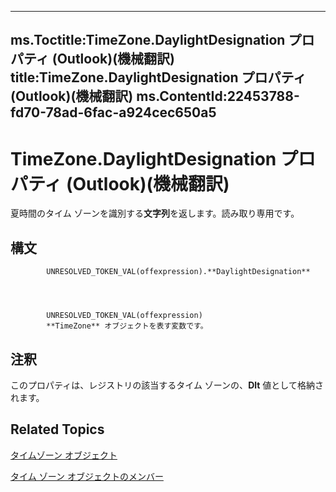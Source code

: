 

---
ms.Toctitle:TimeZone.DaylightDesignation プロパティ (Outlook)(機械翻訳)
title:TimeZone.DaylightDesignation プロパティ (Outlook)(機械翻訳)
ms.ContentId:22453788-fd70-78ad-6fac-a924cec650a5
---
# TimeZone.DaylightDesignation プロパティ (Outlook)(機械翻訳)




夏時間のタイム ゾーンを識別する**文字列**を返します。読み取り専用です。

## 構文

            UNRESOLVED_TOKEN_VAL(offexpression).**DaylightDesignation**




            UNRESOLVED_TOKEN_VAL(offexpression)
            **TimeZone** オブジェクトを表す変数です。



## 注釈
このプロパティは、レジストリの該当するタイム ゾーンの、**Dlt** 値として格納されます。



## Related Topics

[タイムゾーン オブジェクト](b27da70d-e545-cc13-9529-cfd327ab7a7c.md)

[タイム ゾーン オブジェクトのメンバー](2d6dc563-52f4-5707-b84d-a9c897eb2cda.md)




